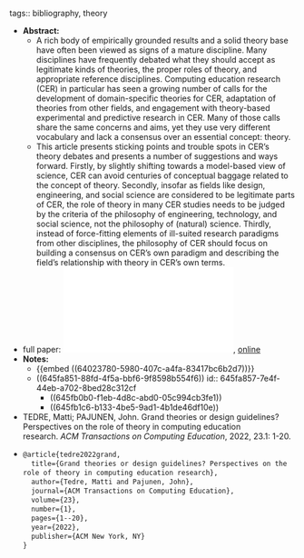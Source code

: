 tags:: bibliography, theory

- **Abstract:**
	- A rich body of empirically grounded results and a solid theory base have often been viewed as signs of a mature discipline. Many disciplines have frequently debated what they should accept as legitimate kinds of theories, the proper roles of theory, and appropriate reference disciplines. Computing education research (CER) in particular has seen a growing number of calls for the development of domain-specific theories for CER, adaptation of theories from other fields, and engagement with theory-based experimental and predictive research in CER. Many of those calls share the same concerns and aims, yet they use very different vocabulary and lack a consensus over an essential concept: theory.
	- This article presents sticking points and trouble spots in CER’s theory debates and presents a number of suggestions and ways forward. Firstly, by slightly shifting towards a model-based view of science, CER can avoid centuries of conceptual baggage related to the concept of theory. Secondly, insofar as fields like design, engineering, and social science are considered to be legitimate parts of CER, the role of theory in many CER studies needs to be judged by the criteria of the philosophy of engineering, technology, and social science, not the philosophy of (natural) science. Thirdly, instead of force-fitting elements of ill-suited research paradigms from other disciplines, the philosophy of CER should focus on building a consensus on CER’s own paradigm and describing the field’s relationship with theory in CER’s own terms.
- full paper: ![local copy](../assets/the-paper_1677322253134_0.pdf), [online](https://dl.acm.org/doi/pdf/10.1145/3487049)
- **Notes:**
	- {{embed ((64023780-5980-407c-a4fa-83417bc6b2d7))}}
	- ((645fa851-88fd-4f5a-bbf6-9f8598b554f6))
	  id:: 645fa857-7e4f-44eb-a702-8bed28c312cf
		- ((645fb0b0-f1eb-4d8c-abd0-05c994cb3fe1))
		- ((645fb1c6-b133-4be5-9ad1-4b1de46df10e))
- TEDRE, Matti; PAJUNEN, John. Grand theories or design guidelines? Perspectives on the role of theory in computing education research. *ACM Transactions on Computing Education*, 2022, 23.1: 1-20.
- ```
  @article{tedre2022grand,
    title={Grand theories or design guidelines? Perspectives on the role of theory in computing education research},
    author={Tedre, Matti and Pajunen, John},
    journal={ACM Transactions on Computing Education},
    volume={23},
    number={1},
    pages={1--20},
    year={2022},
    publisher={ACM New York, NY}
  }
  ```